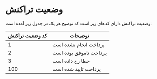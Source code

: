# وضعیت تراکنش

وضعیت تراکنش دارای کدهای زیر است که توضیح هر یک در جدول زیر آمده است:

کد وضعیت تراکنش | توضیحات
--------------- | -------
1 | پرداخت انجام نشده است
2 | پرداخت ناموفق بوده است
3 | خطا رخ داده است
100 | پرداخت تایید شده است
